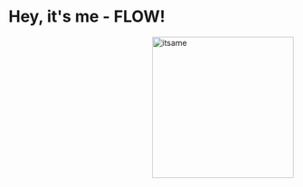 <body>
  <div align="left">
<h1>Hey, it's me - <B>FLOW</B>!</h1>
<img src="https://github.com/flow1990/flow1990/blob/main/Pictures/ich_kreis.png" alt="itsame" width="250" align="right">
  </div>
</body>

